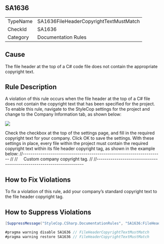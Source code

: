 ﻿## SA1636

<table>
<tr>
  <td>TypeName</td>
  <td>SA1636FileHeaderCopyrightTextMustMatch</td>
</tr>
<tr>
  <td>CheckId</td>
  <td>SA1636</td>
</tr>
<tr>
  <td>Category</td>
  <td>Documentation Rules</td>
</tr>
</table>

## Cause

The file header at the top of a C# code file does not contain the appropriate copyright text.

## Rule Description

A violation of this rule occurs when the file header at the top of a C# file does not contain the copyright text that has been specified for the project. To enable this rule, navigate to the StyleCop settings for the project and change to the Company Information tab, as shown below:



![](Images/CompanyInformationSettings.JPG)



Check the checkbox at the top of the settings page, and fill in the required copyright text for your company. Click OK to save the settings. With these settings in place, every file within the project must contain the required copyright text within its file header copyright tag, as shown in the example below:
//-----------------------------------------------------------------------
// <copyright file="Widget.cs" company="My Company">
//     Custom company copyright tag.
// </copyright>
//-----------------------------------------------------------------------



## How to Fix Violations

To fix a violation of this rule, add your company’s standard copyright text to the file header copyright tag.

## How to Suppress Violations

```csharp
[SuppressMessage("StyleCop.CSharp.DocumentationRules", "SA1636:FileHeaderCopyrightTextMustMatch", Justification = "Reviewed.")]
```

```csharp
#pragma warning disable SA1636 // FileHeaderCopyrightTextMustMatch
#pragma warning restore SA1636 // FileHeaderCopyrightTextMustMatch
```
